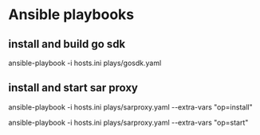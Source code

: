 # Ansible playbooks

## install and build go sdk

ansible-playbook -i hosts.ini plays/gosdk.yaml

## install and start sar proxy

ansible-playbook -i hosts.ini plays/sarproxy.yaml --extra-vars "op=install"

ansible-playbook -i hosts.ini plays/sarproxy.yaml --extra-vars "op=start"
